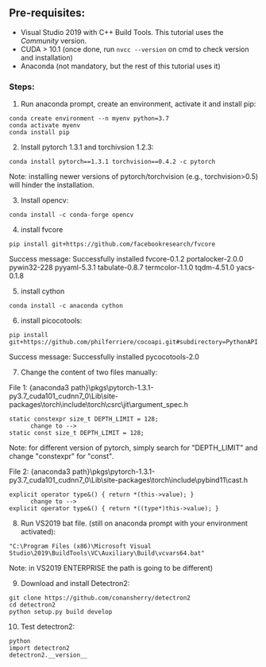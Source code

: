 ## Pre-requisites: 
* Visual Studio 2019 with C++ Build Tools. This tutorial uses the *Community* version. 
* CUDA > 10.1 (once done, run ```nvcc --version``` on cmd to check version and installation)
* Anaconda (not mandatory, but the rest of this tutorial uses it)

### Steps: 

1. Run anaconda prompt, create an environment, activate it and install pip: 
```
conda create environment --n myenv python=3.7
conda activate myenv
conda install pip
```

2. Install pytorch 1.3.1 and torchivsion 1.2.3:
```
conda install pytorch==1.3.1 torchvision==0.4.2 -c pytorch 
```
Note: installing newer versions of pytorch/torchvision (e.g., torchvision>0.5) will hinder the installation. 

3. Install opencv:
```
conda install -c conda-forge opencv
```

4. install fvcore
```
pip install git+https://github.com/facebookresearch/fvcore
```
Success message: Successfully installed fvcore-0.1.2 portalocker-2.0.0 pywin32-228 pyyaml-5.3.1 tabulate-0.8.7 termcolor-1.1.0 tqdm-4.51.0 yacs-0.1.8

5. install cython
```
conda install -c anaconda cython
```
6. install picocotools:
```
pip install git+https://github.com/philferriere/cocoapi.git#subdirectory=PythonAPI
```
Success message: Successfully installed pycocotools-2.0

7. Change the content of two files manually:

File 1: 
  {anaconda3 path}\pkgs\pytorch-1.3.1-py3.7_cuda101_cudnn7_0\Lib\site-packages\torch\include\torch\csrc\jit\argument_spec.h
```
static constexpr size_t DEPTH_LIMIT = 128; 
      change to -->
static const size_t DEPTH_LIMIT = 128;
```
Note: for different version of pytorch, simply search for "DEPTH_LIMIT" and change "constexpr" for "const".

File 2: 
  {anaconda3 path}\pkgs\pytorch-1.3.1-py3.7_cuda101_cudnn7_0\Lib\site-packages\torch\include\pybind11\cast.h
```
explicit operator type&() { return *(this->value); }
      change to -->
explicit operator type&() { return *((type*)this->value); }
```
    
8. Run VS2019 bat file.
(still on anaconda prompt with your environment activated):
```
"C:\Program Files (x86)\Microsoft Visual Studio\2019\BuildTools\VC\Auxiliary\Build\vcvars64.bat" 
```
Note: in VS2019 ENTERPRISE the path is going to be different)

9. Download and install Detectron2:
```
git clone https://github.com/conansherry/detectron2
cd detectron2
python setup.py build develop
```
 
10. Test detectron2: 
```
python
import detectron2
detectron2.__version__
```



